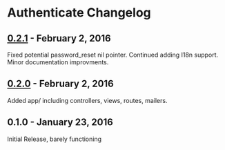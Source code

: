 # Authenticate Changelog


## [0.2.1] - February 2, 2016

Fixed potential password_reset nil pointer.
Continued adding I18n support.
Minor documentation improvments.

[0.2.1]: https://github.com/tomichj/authenticate/compare/v0.2.0...v0.2.1


## [0.2.0] - February 2, 2016

Added app/ including controllers, views, routes, mailers.

[0.2.0]: https://github.com/tomichj/authenticate/compare/v0.1.0...v0.2.0


## 0.1.0 - January 23, 2016

Initial Release, barely functioning

